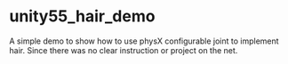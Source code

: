 # unity55_hair_demo
A simple demo to show how to use physX configurable joint to implement hair. Since there was no clear instruction or project on the net.
